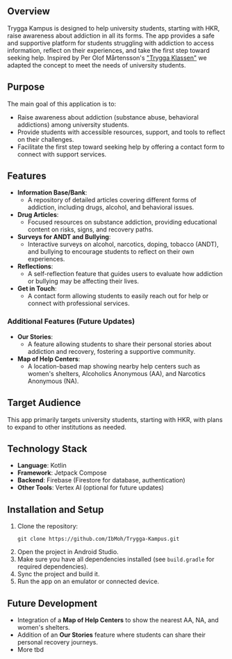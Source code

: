 ## Overview
Trygga Kampus is designed to help university students, starting with HKR, raise awareness about addiction in all its forms. 
The app provides a safe and supportive platform for students struggling with addiction to access information, reflect on their experiences, and take the first step toward seeking help. 
Inspired by Per Olof Mårtensson's ["Trygga Klassen"](https://tryggaklassen.se/) we adapted the concept to meet the needs of university students.

## Purpose
The main goal of this application is to:
- Raise awareness about addiction (substance abuse, behavioral addictions) among university students.
- Provide students with accessible resources, support, and tools to reflect on their challenges.
- Facilitate the first step toward seeking help by offering a contact form to connect with support services.

## Features
- **Information Base/Bank**: 
  - A repository of detailed articles covering different forms of addiction, including drugs, alcohol, and behavioral issues.
- **Drug Articles**: 
  - Focused resources on substance addiction, providing educational content on risks, signs, and recovery paths.
- **Surveys for ANDT and Bullying**: 
  - Interactive surveys on alcohol, narcotics, doping, tobacco (ANDT), and bullying to encourage students to reflect on their own experiences.
- **Reflections**: 
  - A self-reflection feature that guides users to evaluate how addiction or bullying may be affecting their lives.
- **Get in Touch**: 
  - A contact form allowing students to easily reach out for help or connect with professional services.

### Additional Features (Future Updates)
- **Our Stories**: 
  - A feature allowing students to share their personal stories about addiction and recovery, fostering a supportive community.
- **Map of Help Centers**: 
  - A location-based map showing nearby help centers such as women's shelters, Alcoholics Anonymous (AA), and Narcotics Anonymous (NA).

## Target Audience
This app primarily targets university students, starting with HKR, with plans to expand to other institutions as needed.

## Technology Stack
- **Language**: Kotlin
- **Framework**: Jetpack Compose
- **Backend**: Firebase (Firestore for database, authentication)
- **Other Tools**: Vertex AI (optional for future updates)

## Installation and Setup
1. Clone the repository:
   ```
   git clone https://github.com/IbMoh/Trygga-Kampus.git
   ```
2. Open the project in Android Studio.
3. Make sure you have all dependencies installed (see `build.gradle` for required dependencies).
4. Sync the project and build it.
5. Run the app on an emulator or connected device.

## Future Development
- Integration of a **Map of Help Centers** to show the nearest AA, NA, and women's shelters.
- Addition of an **Our Stories** feature where students can share their personal recovery journeys.
- More tbd

